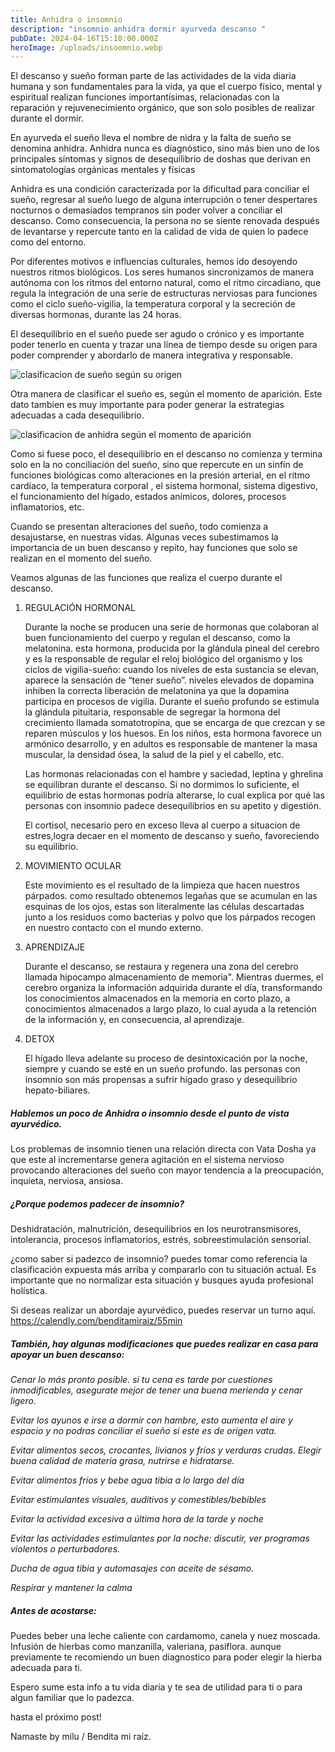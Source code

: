 ```yaml
---
title: Anhidra o insomnio
description: "insomnio anhidra dormir ayurveda descanso "
pubDate: 2024-04-16T15:10:00.000Z
heroImage: /uploads/insoomnio.webp
---
```

El descanso y sueño forman parte de las actividades de la vida diaria humana y son fundamentales para la vida, ya que el cuerpo físico, mental y espiritual realizan funciones importantísimas, relacionadas con la reparación y rejuvenecimiento orgánico, que son solo posibles de realizar durante el dormir.

En ayurveda el sueño lleva el nombre de nidra y la falta de sueño se denomina anhidra. Anhidra nunca es diagnóstico, sino más bien uno de los principales síntomas y signos de desequilibrio de doshas que derivan en sintomatologías orgánicas mentales y físicas   

Anhidra es una condición caracterizada por la dificultad para conciliar el sueño, regresar al sueño luego de alguna interrupción o tener despertares nocturnos o demasiados tempranos sin poder volver a conciliar el descanso. Como consecuencia, la persona no se siente renovada después de levantarse y repercute tanto en la calidad de vida de quien lo padece como del entorno. 

Por diferentes motivos e influencias culturales, hemos ido desoyendo nuestros ritmos biológicos. Los seres humanos sincronizamos de manera autónoma  con los ritmos del entorno natural,  como el ritmo circadiano, que regula la integración de una serie de estructuras nerviosas para funciones como el ciclo sueño-vigilia, la temperatura corporal y la secreción de diversas hormonas, durante las 24 horas.

El desequilibrio en el sueño puede ser agudo o crónico y es importante poder tenerlo en cuenta y trazar una línea de tiempo desde su origen para poder comprender y abordarlo de manera integrativa y responsable. 

![clasificacion de sueño según su origen ](/uploads/9.png)

Otra manera de clasificar el sueño es, según el momento de aparición. Este dato tambien es muy importante para poder generar la estrategias adecuadas a cada desequilibrio. 

![clasificacion de anhidra según el momento de aparición ](/uploads/10.png)

Como si fuese poco, el desequilibrio en el descanso no comienza y termina solo en la no conciliación del sueño, sino que repercute en un sinfín de funciones biológicas como  alteraciones en la presión arterial, en el ritmo cardíaco, la temperatura corporal , el sistema hormonal, sistema digestivo, el funcionamiento del hígado, estados anímicos, dolores, procesos inflamatorios, etc. 

Cuando se presentan alteraciones del sueño, todo comienza a desajustarse, en nuestras vidas. Algunas veces subestimamos la importancia de un buen descanso y repito, hay funciones que solo se realizan en el momento del sueño.

Veamos algunas de las funciones que realiza el cuerpo durante el descanso.

1. REGULACIÓN HORMONAL

   Durante la noche se producen una serie de hormonas que colaboran al buen funcionamiento del cuerpo y regulan el descanso, como la melatonina. esta hormona, producida por la glándula pineal del cerebro y es la  responsable de regular el reloj biológico del organismo y los ciclos de vigilia-sueño: cuando los niveles de esta sustancia se elevan, aparece la sensación de “tener sueño”. niveles elevados de dopamina  inhiben la correcta liberación de melatonina ya que la dopamina participa en procesos de vigilia. Durante el sueño profundo se estimula la glándula pituitaria, responsable de segregar la hormona del crecimiento llamada somatotropina, que se encarga de que crezcan y se reparen músculos y los huesos. En los niños, esta hormona favorece un armónico desarrollo, y en adultos es responsable de  mantener la masa muscular, la densidad ósea, la salud de la piel y el cabello, etc. 

   Las hormonas relacionadas con el hambre y saciedad, leptina y ghrelina se equilibran durante el descanso. Si no dormimos lo suficiente, el equilibrio de estas hormonas podría alterarse, lo cual explica por qué las personas con insomnio padece desequilibrios en su apetito y digestión.

   El cortisol, necesario pero en exceso lleva al cuerpo a situacion de estres,logra decaer en el momento de descanso y sueño, favoreciendo su equilibrio.
2. MOVIMIENTO OCULAR

   Este movimiento es el resultado de la limpieza que hacen nuestros párpados. como resultado obtenemos    legañas que se acumulan en las esquinas de los ojos, estas son literalmente las células descartadas junto a  los residuos como bacterias y polvo que los párpados recogen en nuestro contacto con el mundo externo. 
3. APRENDIZAJE 

   Durante el descanso, se restaura y regenera una zona del cerebro llamada hipocampo almacenamiento de memoria". Mientras duermes, el cerebro organiza la información adquirida durante el día, transformando los conocimientos almacenados en la memoria en corto plazo, a conocimientos almacenados a largo plazo, lo cual ayuda a la retención de la información y, en consecuencia, al aprendizaje.
4. DETOX

   El hígado lleva adelante su proceso de desintoxicación por la noche, siempre y cuando se esté en un sueño profundo. las personas con insomnio son más propensas a sufrir hígado graso y desequilibrio hepato-biliares. 

##### *Hablemos un poco de Anhidra o insomnio desde el punto de vista ayurvédico.*

Los problemas de insomnio tienen una relación directa con Vata Dosha ya que este al incrementarse genera agitación en el sistema nervioso provocando alteraciones del sueño con mayor tendencia a la  preocupación, inquieta, nerviosa, ansiosa.

##### *¿Porque podemos padecer de insomnio?*

Deshidratación, malnutrición, desequilibrios en los neurotransmisores, intolerancia, procesos inflamatorios, estrés, sobreestimulación sensorial. 

¿como saber si padezco de insomnio? puedes tomar como referencia la clasificación expuesta más arriba y compararlo con tu situación actual. Es importante que no normalizar esta situación y busques ayuda profesional holística. 

Si deseas realizar un abordaje ayurvédico, puedes reservar un turno aquí. <https://calendly.com/benditamiraiz/55min>

##### También, hay algunas modificaciones que puedes realizar en casa para apoyar un buen descanso: [](https://calendly.com/benditamiraiz/55min)

*Cenar lo más pronto posible. si tu cena es tarde por cuestiones inmodificables, asegurate mejor de tener una buena merienda y cenar ligero.* 

*Evitar los ayunos e irse a dormir con hambre, esto aumenta el aire y espacio y no podras conciliar el sueño si este es de origen vata.*

*Evitar alimentos secos, crocantes, livianos y fríos y verduras crudas. Elegir buena calidad de materia grasa, nutrirse e hidratarse.*

*Evitar alimentos fríos y bebe agua tibia a lo largo del día*

*Evitar estimulantes visuales, auditivos y comestibles/bebibles*

*Evitar la actividad excesiva a última hora de la tarde y noche*

*Evitar las actividades estimulantes por la noche: discutir, ver programas violentos o perturbadores.*

*Ducha de agua tibia y automasajes con aceite de sésamo.*

*Respirar y mantener la calma*

##### Antes de acostarse:

Puedes beber una leche caliente con cardamomo, canela y nuez moscada. Infusión de hierbas como manzanilla, valeriana, pasiflora. aunque previamente te recomiendo un buen diagnostico para poder elegir la hierba adecuada para ti.

Espero sume esta info a tu vida diaria y te sea de utilidad para ti o para algun familiar que lo padezca.

hasta el próximo post! 

Namaste by milu / Bendita mi raíz.
